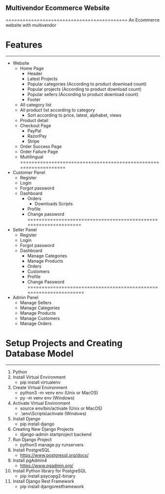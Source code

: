 ## Multivendor Ecommerce Website
===========================================
An Ecommerce website with multivendor

# Features
------------------------------------------
-   Website
    -   Home Page
        -   Header
        -   Latest Projects
        -   Popular categories (According to product download count)
        -   Popular projects (According to product download count)
        -   Popular sellers (According to product download count)
        -   Footer
    -   All category list
    -   All product list according to category
        -   Sort according to price, latest, alphabet, views
    -   Product detail
    -   Checkout Page
        -   PayPal
        -   RazorPay
        -   Stripe
    -   Order Success Page
    -   Order Failure Page
    -   Multilingual
=================================================================
-   Customer Panel
    -   Register
    -   Login
    -   Forgot password
    -   Dashboard
        -   Orders
            -   Downloads Scripts
        -   Profile
        -   Change password
=================================================================
-   Seller Panel
    -   Register
    -   Login
    -   Forgot password
    -   Dashboard
        -   Manage Categories
        -   Manage Products
        -   Orders
        -   Customers
        -   Profile
        -   Change Password
==================================================================
-   Admin Panel
    -   Manage Sellers
    -   Manage Categories
    -   Manage Products
    -   Manage Customers
    -   Manage Orders

# Setup Projects and Creating Database Model
------------------------------------------
1.  Python
2.  Install Virtual Environment 
    -   pip install virtualenv
3.  Create Virtual Environment 
    -   python3 -m venv env (Unix or MacOS)
    -   py -m venv env (Windows)
4.  Activate Virtual Environment 
    -   source env/bin/activate (Unix or MacOS) 
    -   .\env\Scripts\activate (Windows)
5.  Install Django
    -   pip install django
6.  Creating New Django Projects
    -   django-admin startproject backend
7.  Run Django Project
    -   python3 manage.py runservers
8.  Install PostgreSQL
    -   https://www.postgresql.org/docs/
9.  Install pgAdmin4
    -   https://www.pgadmin.org/
10. Install Python library for PostgreSQL
    -   pip install psycopg2-binary
11. Install Django Rest Framework
    -   pip install djangorestframework